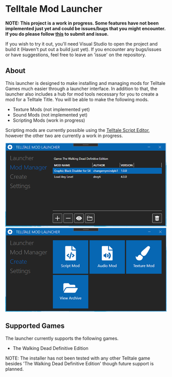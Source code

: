 # Telltale Mod Launcher

**NOTE: This project is a work in progress. Some features have not been implemented just yet and could be issues/bugs that you might encounter. If you do please follow [this](https://github.com/Telltale-Modding-Group/TelltaleModLauncher/wiki/%5BHelp%5D---Reporting-an-Issue-or-Bug) to submit and issue.**

If you wish to try it out, you'll need Visual Studio to open the project and build it (Haven't put out a build just yet). If you encounter any bugs/issues or have suggestions, feel free to leave an 'issue' on the repository.

## About
This launcher is designed to make installing and managing mods for Telltale Games much easier through a launcher interface. In addition to that, the launcher also includes a hub for mod tools necessary for you to create a mod for a Telltale Title. You will be able to make the following mods.
- Texture Mods (not implemented yet)
- Sound Mods (not implemented yet)
- Scripting Mods (work in progress)

Scripting mods are currently possible using the [Telltale Script Editor](https://github.com/Telltale-Modding-Group/Telltale-Script-Editor), however the other two are currently a work in progress.

![Screenshot 1](screenshots/shot1.png)
![Screenshot 2](screenshots/shot2.png)

## Supported Games
The launcher currently supports the following games.
- The Walking Dead Definitive Edition

NOTE: The installer has not been tested with any other Telltale game besides 'The Walking Dead Definitive Edition' though future support is planned.
